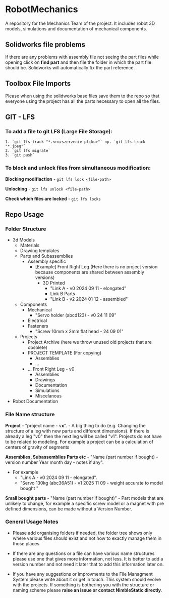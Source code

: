 # RobotMechanics
A repository for the Mechanics Team of the project. It includes robot 3D models, simulations and documentation of mechanical components.


## Solidworks file problems
If there are any problems with assembly file not seeing the part files while opening click on **find part** and then file the folder in which the part file should be. Solidworks will automatically fix the part reference.

## Toolbox File Imports
Please when using the solidworks base files save them to the repo so that everyone using the project has all the parts necessary to open all the files.

## GIT - LFS
### To add a file to git LFS (Large File Storage):
	1. `git lfs track "*.<rozszerzenie pliku>"` np. `git lfs track "*.jpeg"`
	2. `git lfs migrate`
	3. `git push`

	
	
### To block and unlock files from simultaneous modification:
**Blocking modifiaction** - `git lfs lock <file-path>`

**Unlocking** -  `git lfs unlock <file-path>`

**Check which files are locked** - `git lfs locks`

## Repo Usage
### Folder Structure
- 3d Models
	- Materials
	- Drawing templates
	- Parts and Subassemblies
		- Assembly specific
			- [Example] Front Right Leg (Here there is no project version because components are shared between assembly versions)
				- 3D Printed
					- "Link A - v0 2024 09 11 - elongated"
					- Link B Parts
					- "Link B - v2 2024 01 12  - assembled"
	- Components
		- Mechanical
			- "Servo holder (abcd123) - v0 24 11 09"
		- Electrical
		- Fasteners
			- "Screw 10mm x 2mm flat head - 24 09 01"
	- Projects
		- Project Archive (here we throw unused old projects that are obsolete)
		- PROJECT TEMPLATE (For copying)
			- Assemblies
			- ...
		- ... Front Right Leg - v0
			- Assemblies
			- Drawings
			- Documentation
			- Simulations
			- Miscelanous
- Robot Documentation


### File Name structure 
**Project** - "project name - v**x**". - A big thing to do (e.g. Changing the structure of a leg with new parts and different dimensions). If there is already a leg "v0" then the next leg will be called "v1". Projects do not have to be related to modeling. For example a project can be a calculation of centers of gravity of segments

**Assemblies, Subassemblies Parts etc** - "Name (part number if bought) - version number Year month day - notes if any". 
- For example
	- "Link A - v0 2024 09 11 - elongated".
	- "Servo 130kg (abc36A51) - v1 2025 11 09 - weight accurate to model bought "

**Small bought parts** - "Name (part number if bought)" - Part models that are unlikely to change, for example a specific screw model or a magnet with pre defined dimensions, can be made without a Version Number.

### General Usage Notes
- Please add organising folders if needed, the folder tree shows only where various files should exist and not how to exactly manage them in those places

- If there are any questions or a file can have various name structures please use one that gives more information, not less. It is better to add a version number and not need it later that to add this information later on.

- If you have any suggestions or improvments to the File Managment System please write about it or get in touch. This system should evolve with the projects. If something is bothering you with the structure or naming scheme please **raise an issue or contact NimbleStatic directly**.
